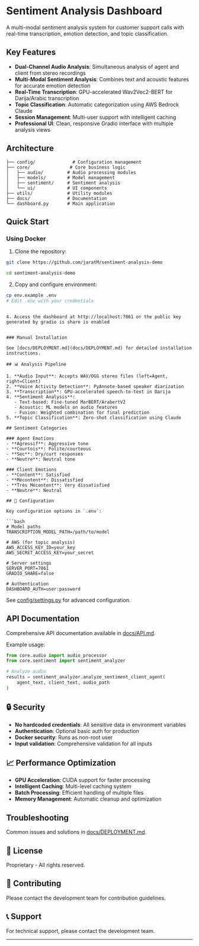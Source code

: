 # Sentiment Analysis Dashboard

A multi-modal sentiment analysis system for customer support calls with real-time transcription, emotion detection, and topic classification.

##  Key Features

- **Dual-Channel Audio Analysis**: Simultaneous analysis of agent and client from stereo recordings
- **Multi-Modal Sentiment Analysis**: Combines text and acoustic features for accurate emotion detection
- **Real-Time Transcription**: GPU-accelerated Wav2Vec2-BERT for Darija/Arabic transcription
- **Topic Classification**: Automatic categorization using AWS Bedrock Claude
- **Session Management**: Multi-user support with intelligent caching
- **Professional UI**: Clean, responsive Gradio interface with multiple analysis views

##  Architecture

```
├── config/              # Configuration management
├── core/               # Core business logic
│   ├── audio/         # Audio processing modules
│   ├── models/        # Model management
│   ├── sentiment/     # Sentiment analysis
│   └── ui/            # UI components
├── utils/             # Utility modules
├── docs/              # Documentation
└── dashboard.py       # Main application
```

## Quick Start

### Using Docker 

1. Clone the repository:
```bash
git clone https://github.com/jaratM/sentiment-analysis-demo

cd sentiment-analysis-demo
```

2. Copy and configure environment:
```bash
cp env.example .env
# Edit .env with your credentials
```


```

4. Access the dashboard at http://localhost:7861 or the public key generated by gradio is share is enabled


### Manual Installation

See [docs/DEPLOYMENT.md](docs/DEPLOYMENT.md) for detailed installation instructions.

## 📊 Analysis Pipeline

1. **Audio Input**: Accepts WAV/OGG stereo files (left=Agent, right=Client)
2. **Voice Activity Detection**: PyAnnote-based speaker diarization
3. **Transcription**: GPU-accelerated speech-to-text in Darija
4. **Sentiment Analysis**: 
   - Text-based: Fine-tuned MarBERT/ArabertV2
   - Acoustic: ML models on audio features
   - Fusion: Weighted combination for final prediction
5. **Topic Classification**: Zero-shot classification using Claude

## Sentiment Categories

### Agent Emotions
- **Agressif**: Aggressive tone
- **Courtois**: Polite/courteous
- **Sec**: Dry/curt responses
- **Neutre**: Neutral tone

### Client Emotions
- **Content**: Satisfied
- **Mécontent**: Dissatisfied
- **Très Mécontent**: Very dissatisfied
- **Neutre**: Neutral

## 🔧 Configuration

Key configuration options in `.env`:

```bash
# Model paths
TRANSCRIPTION_MODEL_PATH=/path/to/model

# AWS (for topic analysis)
AWS_ACCESS_KEY_ID=your_key
AWS_SECRET_ACCESS_KEY=your_secret

# Server settings
SERVER_PORT=7861
GRADIO_SHARE=false

# Authentication
DASHBOARD_AUTH=user:password
```

See [config/settings.py](config/settings.py) for advanced configuration.

## API Documentation

Comprehensive API documentation available in [docs/API.md](docs/API.md).

Example usage:
```python
from core.audio import audio_processor
from core.sentiment import sentiment_analyzer

# Analyze audio
results = sentiment_analyzer.analyze_sentiment_client_agent(
    agent_text, client_text, audio_path
)
```

## 🔒 Security

- **No hardcoded credentials**: All sensitive data in environment variables
- **Authentication**: Optional basic auth for production
- **Docker security**: Runs as non-root user
- **Input validation**: Comprehensive validation for all inputs

## 📈 Performance Optimization

- **GPU Acceleration**: CUDA support for faster processing
- **Intelligent Caching**: Multi-level caching system
- **Batch Processing**: Efficient handling of multiple files
- **Memory Management**: Automatic cleanup and optimization

##  Troubleshooting

Common issues and solutions in [docs/DEPLOYMENT.md](docs/DEPLOYMENT.md#troubleshooting).

## 📄 License

Proprietary - All rights reserved.

## 🤝 Contributing

Please contact the development team for contribution guidelines.

## 📞 Support

For technical support, please contact the development team.

---

